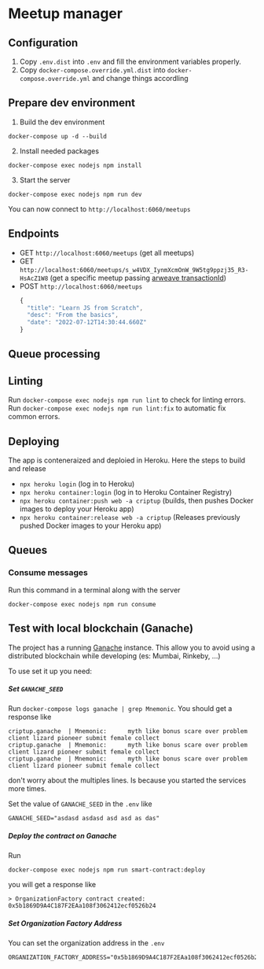 # Meetup manager

## Configuration

1. Copy `.env.dist` into `.env` and fill the environment variables properly.
1. Copy `docker-compose.override.yml.dist` into `docker-compose.override.yml` and change things accordling

## Prepare dev environment

1. Build the dev environment

```shell
docker-compose up -d --build
```

2. Install needed packages

```shell
docker-compose exec nodejs npm install
```

3. Start the server

```shell
docker-compose exec nodejs npm run dev
```

You can now connect to `http://localhost:6060/meetups`

## Endpoints

- GET `http://localhost:6060/meetups` (get all meetups)
- GET `http://localhost:6060/meetups/s_w4VDX_IynmXcmOnW_9W5tg9ppzj35_R3-HsAcZ1W8` (get a specific meetup passing [arweave transactionId](https://viewblock.io/arweave/tx/s_w4VDX_IynmXcmOnW_9W5tg9ppzj35_R3-HsAcZ1W8))
- POST `http://localhost:6060/meetups` 
    ```js
    {
      "title": "Learn JS from Scratch",
      "desc": "From the basics",
      "date": "2022-07-12T14:30:44.660Z"
    }
    ```

## Queue processing

## Linting

Run `docker-compose exec nodejs npm run lint` to check for linting errors.
Run `docker-compose exec nodejs npm run lint:fix` to automatic fix common errors.

## Deploying

The app is conteneraized and deploied in Heroku. Here the steps to build and release

- `npx heroku login` (log in to Heroku)
- `npx heroku container:login` (log in to Heroku Container Registry)
- `npx heroku container:push web -a criptup` (builds, then pushes Docker images to deploy your Heroku app)
- `npx heroku container:release web -a criptup` (Releases previously pushed Docker images to your Heroku app)

## Queues

### Consume messages

Run this command in a terminal along with the server

```
docker-compose exec nodejs npm run consume
```

## Test with local blockchain (Ganache)

The project has a running [Ganache](https://github.com/trufflesuite/ganache) instance. This allow you to avoid using a distributed blockchain while developing (es: Mumbai, Rinkeby, ...)

To use set it up you need:

##### Set `GANACHE_SEED`

Run `docker-compose logs ganache | grep Mnemonic`. You should get a response like 

```
criptup.ganache  | Mnemonic:      myth like bonus scare over problem client lizard pioneer submit female collect
criptup.ganache  | Mnemonic:      myth like bonus scare over problem client lizard pioneer submit female collect
criptup.ganache  | Mnemonic:      myth like bonus scare over problem client lizard pioneer submit female collect
```

don't worry about the multiples lines. Is because you started the services more times.

Set the value of `GANACHE_SEED` in the `.env` like

```
GANACHE_SEED="asdasd asdasd asd asd as das"
```

##### Deploy the contract on Ganache

Run

```
docker-compose exec nodejs npm run smart-contract:deploy
```

you will get a response like 

```
> OrganizationFactory contract created:
0x5b1869D9A4C187F2EAa108f3062412ecf0526b24
```

##### Set Organization Factory Address

You can set the organization address in the `.env`

```
ORGANIZATION_FACTORY_ADDRESS="0x5b1869D9A4C187F2EAa108f3062412ecf0526b24"
```

